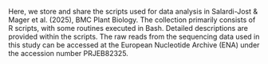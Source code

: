 Here, we store and share the scripts used for data analysis in Salardi-Jost & Mager et al. (2025), BMC Plant Biology. The collection primarily consists of R scripts, with some routines executed in Bash. Detailed descriptions are provided within the scripts. The raw reads from the sequencing data used in this study can be accessed at the European Nucleotide Archive (ENA) under the accession number PRJEB82325.
